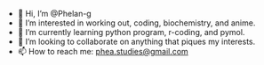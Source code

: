 - 👋 Hi, I’m @Phelan-g
- 👀 I’m interested in working out, coding, biochemistry, and anime.
- 🌱 I’m currently learning python program, r-coding, and pymol.
- 💞️ I’m looking to collaborate on anything that piques my interests.
- 📫 How to reach me: phea.studies@gmail.com

<!---
Phelan-g/Phelan-g is a ✨ special ✨ repository because its `README.md` (this file) appears on your GitHub profile.
You can click the Preview link to take a look at your changes.
--->
